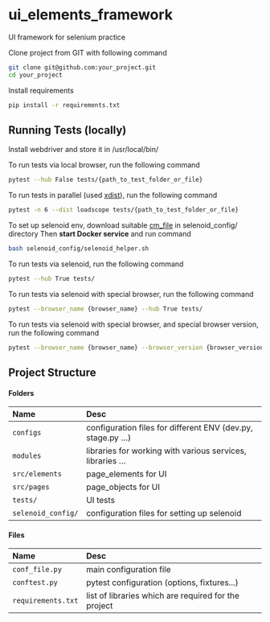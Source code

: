 # ui_elements_framework
UI framework for selenium practice

Clone project from GIT with following command
```bash
git clone git@github.com:your_project.git
cd your_project
```

Install requirements
```bash
pip install -r requirements.txt
```

## Running Tests (locally)

Install webdriver and store it in /usr/local/bin/

To run tests via local browser, run the following command
```bash
pytest --hub False tests/{path_to_test_folder_or_file}
```

To run tests in parallel (used [xdist](https://pypi.org/project/pytest-xdist/)), run the following command
```bash
pytest -n 6 --dist loadscope tests/{path_to_test_folder_or_file}
```

To set up selenoid env, download suitable [cm_file](https://github.com/aerokube/cm/releases) in selenoid_config/ directory 
Then **start Docker service** and run command
```bash
bash selenoid_config/selenoid_helper.sh
```

To run tests via selenoid, run the following command
```bash
pytest --hub True tests/
```
To run tests via selenoid with special browser, run the following command
```bash
pytest --browser_name {browser_name} --hub True tests/
```
To run tests via selenoid with special browser, and special browser version, run the following command
```bash
pytest --browser_name {browser_name} --browser_version {browser_version} --hub True tests/
```

## Project Structure

#### Folders

| Name               | Desc                                                       |
|:-------------------|:-----------------------------------------------------------|
| `configs`          | configuration files for different ENV (dev.py, stage.py …) |
| `modules`          | libraries for working with various services, libraries …   |
| `src/elements`     | page_elements for UI                                       |
| `src/pages`        | page_objects for  UI                                       |
| `tests/`           | UI tests                                                   |                       
| `selenoid_config/` | configuration files for setting up selenoid                |                       

#### Files

| Name               | Desc                                                 | 
|:-------------------|:-----------------------------------------------------|
| `conf_file.py`     | main configuration file                              |       
| `conftest.py`      | pytest configuration (options, fixtures...)              |
| `requirements.txt` | list of libraries which are required for the project |

